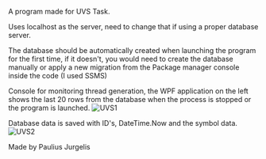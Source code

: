 A program made for UVS Task.

Uses localhost as the server, need to change that if using a proper database server.

The database should be automatically created when launching the program for the first time, if it doesn't, you would need to create the database manually or apply a new migration from the Package manager console inside the code (I used SSMS)

Console for monitoring thread generation, the WPF application on the left shows the last 20 rows from the database when the process is stopped or the program is launched.
![UVS1](https://github.com/PaulJur/UVSUzduotis/assets/97526083/b226c0c4-957a-44e2-8785-76b11402cd46)


Database data is saved with ID's, DateTime.Now and the symbol data.
![UVS2](https://github.com/PaulJur/UVSUzduotis/assets/97526083/c4bf6d82-3468-451c-980e-8ad14a92a63b)

Made by Paulius Jurgelis
